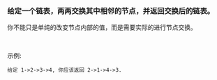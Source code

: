 ### 给定一个链表，两两交换其中相邻的节点，并返回交换后的链表。

你不能只是单纯的改变节点内部的值，而是需要实际的进行节点交换。

 

示例:
```
给定 1->2->3->4, 你应该返回 2->1->4->3.
```
